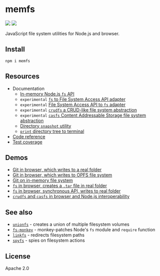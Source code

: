 # memfs

[![][chat-badge]][chat] [![][npm-badge]][npm-url]

[chat]: https://onp4.com/@vadim/~memfs

[chat-badge]: https://img.shields.io/badge/Chat-%F0%9F%92%AC-green?style=flat&logo=chat&link=https://onp4.com/@vadim/~memfs

[npm-url]: https://www.npmjs.com/package/memfs

[npm-badge]: https://img.shields.io/npm/v/memfs.svg

JavaScript file system utilities for Node.js and browser.

## Install

```shell
npm i memfs
```

## Resources

- Documentation
    - [In-memory Node.js `fs` API](./docs/node/index.md)
    - `experimental` [`fs` to File System Access API adapter](./docs/fsa/fs-to-fsa.md)
    - `experimental` [File System Access API to `fs` adapter](./docs/fsa/fsa-to-fs.md)
    - `experimental` [`crudfs` a CRUD-like file system abstraction](./docs/crudfs/index.md)
    - `experimental` [`casfs` Content Addressable Storage file system abstraction](./docs/casfs/index.md)
    - [Directory `snapshot` utility](./docs/snapshot/index.md)
    - [`print` directory tree to terminal](./docs/print/index.md)
- [Code reference](https://streamich.github.io/memfs/)
- [Test coverage](https://streamich.github.io/memfs/coverage/lcov-report/)

## Demos

- [Git in browser, which writes to a real folder](demo/git-fsa/README.md)
- [Git in browser, which writes to OPFS file system](demo/git-opfs/README.md)
- [Git on in-memory file system](demo/git/README.md)
- [`fs` in browser, creates a `.tar` file in real folder](demo/fsa-to-node-zipfile/README.md)
- [`fs` in browser, synchronous API, writes to real folder](demo/fsa-to-node-sync-tests/README.md)
- [`crudfs` and `casfs` in browser and Node.js interoperability](demo/crud-and-cas/README.md)

## See also

- [`unionfs`][unionfs] - creates a union of multiple filesystem volumes
- [`fs-monkey`][fs-monkey] - monkey-patches Node's `fs` module and `require` function
- [`linkfs`][linkfs] - redirects filesystem paths
- [`spyfs`][spyfs] - spies on filesystem actions

[unionfs]: https://github.com/streamich/unionfs

[fs-monkey]: https://github.com/streamich/fs-monkey

[linkfs]: https://github.com/streamich/linkfs

[spyfs]: https://github.com/streamich/spyfs

## License

Apache 2.0
